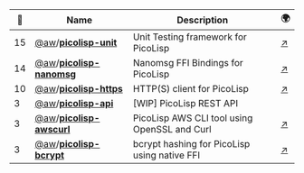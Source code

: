 |:star2: | Name | Description | 🌍|
|---|---|---|---|
|15|[@aw](https://github.com/aw)/[**picolisp-unit**](https://github.com/aw/picolisp-unit)|Unit Testing framework for PicoLisp|[:arrow_upper_right:](https://picolisp.a1w.ca)|
|14|[@aw](https://github.com/aw)/[**picolisp-nanomsg**](https://github.com/aw/picolisp-nanomsg)|Nanomsg FFI Bindings for PicoLisp|[:arrow_upper_right:](https://picolisp.a1w.ca)|
|10|[@aw](https://github.com/aw)/[**picolisp-https**](https://github.com/aw/picolisp-https)|HTTP(S) client for PicoLisp|[:arrow_upper_right:](https://picolisp.a1w.ca)|
|3|[@aw](https://github.com/aw)/[**picolisp-api**](https://github.com/aw/picolisp-api)|[WIP] PicoLisp REST API||
|3|[@aw](https://github.com/aw)/[**picolisp-awscurl**](https://github.com/aw/picolisp-awscurl)|PicoLisp AWS CLI tool using OpenSSL and Curl|[:arrow_upper_right:](https://a1w.ca)|
|3|[@aw](https://github.com/aw)/[**picolisp-bcrypt**](https://github.com/aw/picolisp-bcrypt)|bcrypt hashing for PicoLisp using native FFI|[:arrow_upper_right:](https://picolisp.a1w.ca)|

